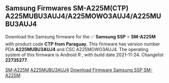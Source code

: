 <h2>Samsung Firmwares SM-A225M(CTP) A225MUBU3AUJ4/A225MOWO3AUJ4/A225MUBU3AUJ4</h2>
Download the Samsung firmware for the ✅ <strong>Samsung SSP </strong> ⭐ <strong>SM-A225M</strong> with product code <strong>CTP</strong> <strong> from Paraguay</strong>. This firmware has version number PDA <strong>A225MUBU3AUJ4</strong> and CSC A225MOWO3AUJ4. The operating system of this firmware is Android R , with build date 2021-11-24. Changelist <strong>22735277</strong>.


[SM-A225M](https://samfirm.shop/samsung/model/SM-A225M)
[A225MUBU3AUJ4](https://samfirm.shop/samsung/pda/A225MUBU3AUJ4)
[Download Firmware Samsung SSP SM-A225M](https://samfirm.shop/samsung/firmware/477399)
